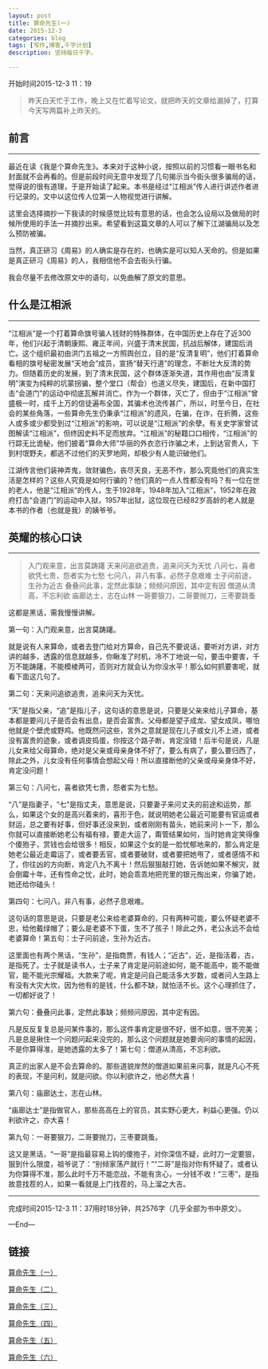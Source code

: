 ```yaml
---
layout: post
title: 算命先生(一)
date: 2015-12-3
categories: blog
tags: [写作,博客,千字计划]
description: 坚持每日千字。

---
```

开始时间2015-12-3 11：19
> 昨天白天忙于工作，晚上又在忙着写论文，就把昨天的文章给漏掉了，打算今天写两篇补上昨天的。## 前言
***最近在读《我是个算命先生》。本来对于这种小说，按照以前的习惯看一眼书名和封面就不会再看的。但是前段时间无意中发现了几句揭示当今街头很多骗局的话，觉得说的很有道理，于是开始读了起来。本书是经过“江相派”传人进行讲述作者进行记录的。文中以这位传人位第一人物视觉进行讲解。
这里会选择摘抄一下我读的时候感觉比较有意思的话，也会怎么设局以及做局的时候所使用的手法一并摘抄出来。希望看到这篇文章的人可以了解下江湖骗局以及怎么预防被骗。
当然，真正研习《周易》的人确实是存在的，也确实是可以知人天命的。但是如果是真正研习《周易》的人，我相信他不会去街头行骗。
我会尽量不去修改原文中的语句，以免曲解了原文的意思。
## 什么是江相派
***
“江相派”是一个打着算命旗号骗人钱财的特殊群体，在中国历史上存在了近300年，他们兴起于清朝康熙、雍正年间，兴盛于清末民国，抗战后解体，建国后消亡。这个组织最初由洪门五祖之一方照舆创立，目的是“反清复明”，他们打着算命看相的旗号秘密发展“天地会”成员，宣扬“替天行道”的理念，不断壮大反清的势力。但随着历史的发展，到了清末民国，这个群体逐渐失道，其作用也由“反清复明”演变为纯粹的坑蒙拐骗，整个堂口（帮会）也道义尽失，建国后，在新中国打击“会道门”的运动中彻底瓦解并消亡。作为一个群体，灭亡了，但由于“江相派”曾盛极一时，成千上万的信徒遍布全国，其骗术也流传甚广，所以，时至今日，在社会的某些角落，一些算命先生仍秉承“江相派”的遗风，在骗，在诈，在折腾，这些人或多或少都受到过“江相派”的影响，可以说是“江相派”的余孽。有关史学家曾试图解读“江相派”，但终因史料不足而放弃。“江相派”的秘籍口口相传，“江相派”的行踪无比诡秘，他们披着“算命大师”华丽的外衣恣行诈骗之术，上到达官贵人，下到村氓野夫，都逃不过他们的天罗地网，却极少有人能识破他们。

江湖传言他们装神弄鬼，敛财骗色，丧尽天良，无恶不作，那么究竟他们的真实生活是怎样的？这些人究竟是如何行骗的？他们真的一点人性都没有吗？有一位在世的老人，他是“江相派”的传人，生于1928年，1948年加入“江相派”，1952年在政府打击“会道门”的运动中入狱，1957年出狱，这位现在已经82岁高龄的老人就是本书的作者（也就是我）的姨爷爷。
## 英耀的核心口诀
***
> 入门观来意，出言莫踌躇
> 天来问追欲追贵，追来问天为天忧
> 八问七，喜者欲凭七贵，怨者实为七愁
> 七问八，非八有事，必然子息艰难
> 士子问前途，生孙为近古
> 叠叠问此事，定然此事缺；频频问原因，其中定有因
> 僧道从清高，不忘利欲
> 庙廊达士，志在山林
> 一哥要狠刀，二哥要抛刀，三枣要跳蚤


这都是黑话，需我慢慢讲解。

第一句：入门观来意，出言莫踌躇。

就是说有人来算命，或者去登门给对方算命，自己先不要说话，要听对方讲，对方讲的越多，透露的信息就越多，你瞅准了时机，冷不丁地说一句，要击中要害，千万不能踌躇，不能模棱两可，否则对方就会认为你没水平！那么如何抓要害呢，就看下面这几句了。

第二句：天来问追欲追贵，追来问天为天忧。

“天”是指父亲，“追”是指儿子，这句话的意思是说，只要是父亲来给儿子算命，基本都是要问儿子是否会有出息，是否会富贵。父母都是望子成龙、望女成凤，哪怕他就是个壁虎或野鸡。他既然问这些，言外之意就是现在儿子或女儿不上进，或者没有富贵的迹象，或者调皮捣蛋，你按这个路子断，肯定没错！后半句是说，凡是儿女来给父母算命，绝对是父亲或母亲身体不好了，要么有病了，要么要归西了，除此之外，儿女没有任何事情会想起父母！所以直接断他的父亲或母亲身体不好，肯定没问题！

第三句：八问七，喜者欲凭七贵，怨者实为七愁。

“八”是指妻子，“七”是指丈夫，意思是说，只要妻子来问丈夫的前途和运势，那么，如果这个女的是高兴着来的，喜形于色，就说明她老公最近可能要有官运或者财运，总之要有好事，但好事还没来到，或者刚刚有苗头，她前来问卜一下，那么你就可以直接断她老公有福有禄，要走大运了，甭管结果如何，当时她肯定笑得像个傻狍子，赏钱也会给很多！相反，如果这个女的是一脸忧郁地来的，那么肯定是她老公最近走霉运了，或者要丢官，或者要破财，或者要把她甩了，或者感情不和了，你往凶的方向断，肯定八九不离十！然后狠狠敲打她，告诉她如果不解灾，就会倒霉十年，还有性命之忧，此时，她会乖乖地把兜里的银元掏出来，你骗了她，她还给你磕头！

第四句：七问八，非八有事，必然子息艰难。

这句话的意思是说，只要是老公来给老婆算命的，只有两种可能，要么怀疑老婆不忠，给他戴绿帽了；要么是老婆不下蛋，生不了孩子！除此之外，老公永远不会给老婆算命！第五句：士子问前途，生孙为近古。

这里面也有两个黑话，“生孙”，是指商贾，有钱人；“近古”，近，是指活着，古，是指死了。士子就是读书人，士子来了肯定是问前途如何，能不能高中，能不能做官，能不能光宗耀祖。大款来了呢，肯定是问自己能活多大岁数，或者问人生路上有没有大灾大坎，因为他有的是钱，什么都不缺，就怕活不长。这个心理抓住了，一切都好说了！

第六句：叠叠问此事，定然此事缺；频频问原因，其中定有因。

凡是反反复复总是问某件事的，那么这件事肯定是很不好，很不如意，很不完美；凡是总是揪住一个问题问起来没完的，那么这个问题就是她要询问的事情的起因，不是你算得准，是她透露的太多了！第七句：僧道从清高，不忘利欲。

真正的出家人是不会去算命的。那些道貌岸然的僧道如果前来问事，就是凡心不死的表现，不是问利，就是问欲。你以利欲许之，他必然大喜！

第八句：庙廊达士，志在山林。

“庙廊达士”是指做官人，那些高高在上的官员，其实野心更大，利益心更强。仍以利欲许之，亦大喜！

第九句：一哥要狠刀，二哥要抛刀，三枣要跳蚤。

这又是黑话，“一哥”是指最容易上钩的傻狍子，对你深信不疑，此时刀一定要狠，狠到什么限度，祖爷说了：“别倾家荡产就行！”“二哥”是指对你有怀疑了，或者认为你算得不准，那么此时千万不能恋战，不能有贪心，一分钱不收！“三枣”，是指故意找茬的人，如果一看就是上门找茬的，马上溜之大吉。***
完成时间2015-12-3 11：37用时18分钟，共2576字（几乎全部为书中原文）。

—End—

## 链接

[算命先生（一）](http://showhilllee.github.io/blog/2015/12/03/the-fortune-teller/)

[算命先生（二）](http://showhilllee.github.io/blog/2015/12/03/the-fortune-teller2/)

[算命先生（三）](http://showhilllee.github.io/blog/2015/12/04/the-fortune-teller3/)

[算命先生（四）](http://showhilllee.github.io/blog/2015/12/05/the-fortune-teller4/)

[算命先生（五）](http://showhilllee.github.io/blog/2015/12/06/the-fortune-teller5/)

[算命先生（六）](http://showhilllee.github.io/blog/2015/12/07/the-fortune-teller6/)







